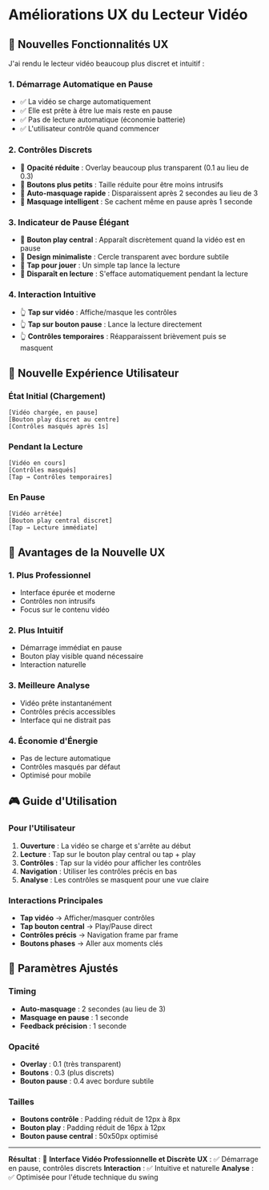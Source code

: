 # Améliorations UX du Lecteur Vidéo

## 🎯 Nouvelles Fonctionnalités UX

J'ai rendu le lecteur vidéo beaucoup plus discret et intuitif :

### 1. **Démarrage Automatique en Pause**
- ✅ La vidéo se charge automatiquement
- ✅ Elle est prête à être lue mais reste en pause
- ✅ Pas de lecture automatique (économie batterie)
- ✅ L'utilisateur contrôle quand commencer

### 2. **Contrôles Discrets**
- 🔹 **Opacité réduite** : Overlay beaucoup plus transparent (0.1 au lieu de 0.3)
- 🔹 **Boutons plus petits** : Taille réduite pour être moins intrusifs
- 🔹 **Auto-masquage rapide** : Disparaissent après 2 secondes au lieu de 3
- 🔹 **Masquage intelligent** : Se cachent même en pause après 1 seconde

### 3. **Indicateur de Pause Élégant**
- 🎯 **Bouton play central** : Apparaît discrètement quand la vidéo est en pause
- 🎯 **Design minimaliste** : Cercle transparent avec bordure subtile
- 🎯 **Tap pour jouer** : Un simple tap lance la lecture
- 🎯 **Disparaît en lecture** : S'efface automatiquement pendant la lecture

### 4. **Interaction Intuitive**
- 👆 **Tap sur vidéo** : Affiche/masque les contrôles
- 👆 **Tap sur bouton pause** : Lance la lecture directement
- 👆 **Contrôles temporaires** : Réapparaissent brièvement puis se masquent

## 🎨 Nouvelle Expérience Utilisateur

### État Initial (Chargement)
```
[Vidéo chargée, en pause]
[Bouton play discret au centre]
[Contrôles masqués après 1s]
```

### Pendant la Lecture
```
[Vidéo en cours]
[Contrôles masqués]
[Tap → Contrôles temporaires]
```

### En Pause
```
[Vidéo arrêtée]
[Bouton play central discret]
[Tap → Lecture immédiate]
```

## 🎯 Avantages de la Nouvelle UX

### 1. **Plus Professionnel**
- Interface épurée et moderne
- Contrôles non intrusifs
- Focus sur le contenu vidéo

### 2. **Plus Intuitif**
- Démarrage immédiat en pause
- Bouton play visible quand nécessaire
- Interaction naturelle

### 3. **Meilleure Analyse**
- Vidéo prête instantanément
- Contrôles précis accessibles
- Interface qui ne distrait pas

### 4. **Économie d'Énergie**
- Pas de lecture automatique
- Contrôles masqués par défaut
- Optimisé pour mobile

## 🎮 Guide d'Utilisation

### Pour l'Utilisateur
1. **Ouverture** : La vidéo se charge et s'arrête au début
2. **Lecture** : Tap sur le bouton play central ou tap + play
3. **Contrôles** : Tap sur la vidéo pour afficher les contrôles
4. **Navigation** : Utiliser les contrôles précis en bas
5. **Analyse** : Les contrôles se masquent pour une vue claire

### Interactions Principales
- **Tap vidéo** → Afficher/masquer contrôles
- **Tap bouton central** → Play/Pause direct
- **Contrôles précis** → Navigation frame par frame
- **Boutons phases** → Aller aux moments clés

## 🔧 Paramètres Ajustés

### Timing
- **Auto-masquage** : 2 secondes (au lieu de 3)
- **Masquage en pause** : 1 seconde
- **Feedback précision** : 1 seconde

### Opacité
- **Overlay** : 0.1 (très transparent)
- **Boutons** : 0.3 (plus discrets)
- **Bouton pause** : 0.4 avec bordure subtile

### Tailles
- **Boutons contrôle** : Padding réduit de 12px à 8px
- **Bouton play** : Padding réduit de 16px à 12px
- **Bouton pause central** : 50x50px optimisé

---

**Résultat** : 🎯 **Interface Vidéo Professionnelle et Discrète**
**UX** : ✅ Démarrage en pause, contrôles discrets
**Interaction** : ✅ Intuitive et naturelle
**Analyse** : ✅ Optimisée pour l'étude technique du swing